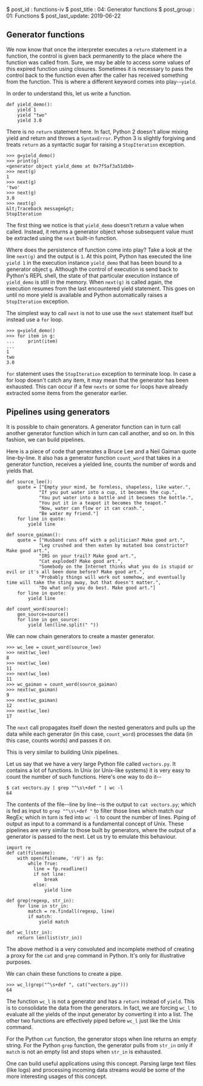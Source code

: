 $ post_id : functions-iv
$ post_title : 04: Generator functions
$ post_group : 01: Functions
$ post_last_update: 2019-06-22

## Generator functions

We now know that once the interpreter executes a `return` statement in a function, the control is given back permanently to the place where the function was called from. Sure, we may be able to access some values of this expired function using closures. Sometimes it is necessary to pass the control back to the function even after the caller has received something from the function. This is where a different keyword comes into play--`yield`.

In order to understand this, let us write a function.

~~~~
def yield_demo():
    yield 1
    yield "two"
    yield 3.0
~~~~

There is no `return` statement here. In fact, Python 2 doesn't allow mixing yield and return and throws a `SyntaxError`. Python 3 is slightly forgiving and treats `return` as a syntactic sugar for raising a `StopIteration` exception.

```
>>> g=yield_demo()
>>> print(g)
<generator object yield_demo at 0x7f5af3a51db0>
>>> next(g)
1
>>> next(g)
'two'
>>> next(g)
3.0
>>> next(g)
&lt;Traceback message&gt;
StopIteration
```

The first thing we notice is that `yield_demo` doesn't return a value when called. Instead, it returns a generator object whose subsequent value must be extracted using the `next` built-in function.

Where does the persistence of function come into play? Take a look at the line `next(g)` and the output is `1`. At this point, Python has executed the line `yield 1` in the execution instance `yield_demo` that has been bound to a generator object `g`. Although the control of execution is send back to Python's REPL shell, the state of that particular execution instance of `yield_demo` is still in the memory. When `next(g)` is called again, the execution resumes from the last encountered yield statement. This goes on until no more yield is available and Python automatically raises a `StopIteration` exception.

The simplest way to call `next` is not to use use the `next` statement itself but instead use a `for` loop.

```
>>> g=yield_demo()
>>> for item in g:
...     print(item)
...
1
two
3.0
```

`for` statement uses the `StopIteration` exception to terminate loop. In case a for loop doesn't catch any  item, it may mean that the generator has been exhausted. This can occur if a few `nexts` or some `for` loops have already extracted some items from the generator earlier.

## Pipelines using generators

It is possible to chain generators. A generator function can in turn call another generator function which in turn can call another, and so on. In this fashion, we can build pipelines.

Here is a piece of code that generates a Bruce Lee and a Neil Gaiman quote line-by-line. It also has a generator function `count_word` that takes in a generator function, receives a yielded line, counts the number of words and yields that.

~~~~
def source_lee():
    quote = ["Empty your mind, be formless, shapeless, like water.",
            "If you put water into a cup, it becomes the cup.",
            "You put water into a bottle and it becomes the bottle.",
            "You put it in a teapot it becomes the teapot."
            "Now, water can flow or it can crash.",
            "Be water my friend."]
    for line in quote:
        yield line

def source_gaiman():
    quote = ["Husband runs off with a politician? Make good art.",
            "Leg crushed and then eaten by mutated boa constrictor? Make good art.",
            "IRS on your trail? Make good art.",
            "Cat exploded? Make good art.",
            "Somebody on the Internet thinks what you do is stupid or evil or it's all been done before? Make good art.",
            "Probably things will work out somehow, and eventually time will take the sting away, but that doesn't matter.",
            "Do what only you do best. Make good art."]
    for line in quote:
        yield line

def count_word(source):
    gen_source=source()
    for line in gen_source:
        yield len(line.split(" "))
~~~~

We can now chain generators to create a master generator.

```
>>> wc_lee = count_word(source_lee)
>>> next(wc_lee)
8
>>> next(wc_lee)
11
>>> next(wc_lee)
11
>>> wc_gaiman = count_word(source_gaiman)
>>> next(wc_gaiman)
9
>>> next(wc_gaiman)
12
>>> next(wc_lee)
17
```

The `next` call propagates itself down the nested generators and pulls up the data while each generator (in this case, `count_word`) processes the data (in this case, counts words) and passes it on.

This is very similar to building Unix pipelines.

Let us say that we have a very large Python file called `vectors.py`. It contains a lot of functions. In Unix (or Unix-like systems) it is very easy to count the number of such functions. Here's one way to do it--

```
$ cat vectors.py | grep "^\s\+def " | wc -l
64
```

The contents of the file--line by line--is the output to `cat vectors.py`; which is fed as input to `grep "^\s\+def "` to filter those lines which match our RegEx; which in turn is fed into `wc -l` to count the number of lines.  Piping of output as input to a command is a fundamental concept of Unix. These pipelines are very similar to those built by generators, where the output of a generator is passed to the next. Let us try to emulate this behaviour.

~~~~
import re
def cat(filename):
    with open(filename, 'rU') as fp:
        while True:
          line = fp.readline()
          if not line:
              break
          else:
              yield line

def grep(regexp, str_in):
    for line in str_in:
        match = re.findall(regexp, line)
        if match:
            yield match

def wc_l(str_in):
    return len(list(str_in))
~~~~

The above method is a very convoluted and incomplete method of creating a proxy for the `cat` and `grep` command in Python. It's only for illustrative purposes.

We can chain these functions to create a pipe.

```
>>> wc_l(grep("^\s+def ", cat("vectors.py")))
64
```

The function `wc_l` is not a generator and has a `return` instead of `yield`. This is to consolidate the data from the generators. In fact, we are forcing `wc_l` to evaluate all the yields of the input generator by converting it into a list. The other two functions are effectively piped before `wc_l` just like the Unix command.

For the Python `cat` function, the generator stops when line returns an empty string. For the Python `grep` function, the generator pulls from `str_in` only if `match` is not an empty list and stops when `str_in` is exhausted.

One can build useful applications using this concept. Parsing large text files (like logs) and processing incoming data streams would be some of the more interesting usages of this concept.
